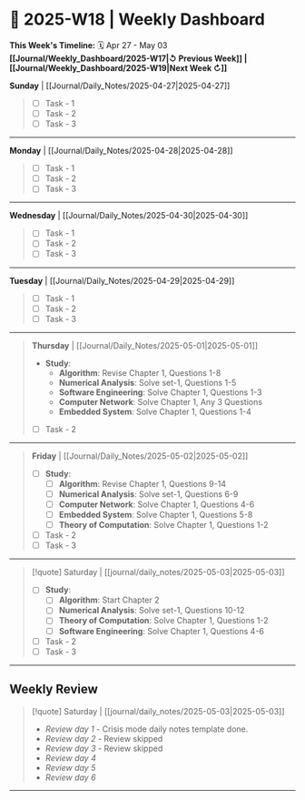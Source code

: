 # 🎯  2025-W18 | Weekly Dashboard

**This Week's Timeline:** 🗓️ Apr 27 - May 03
**[[Journal/Weekly_Dashboard/2025-W17|↺ Previous Week]] | [[Journal/Weekly_Dashboard/2025-W19|Next Week ↻]]**

**Sunday** | [[Journal/Daily_Notes/2025-04-27|2025-04-27]]
> - [ ] Task - 1
> - [ ] Task - 2
> - [ ] Task - 3
 ---
**Monday** | [[Journal/Daily_Notes/2025-04-28|2025-04-28]]
> - [ ] Task - 1
> - [ ] Task - 2
> - [ ] Task - 3
---
**Wednesday** | [[Journal/Daily_Notes/2025-04-30|2025-04-30]] 
> - [ ] Task - 1
> - [ ] Task - 2
> - [ ] Task - 3
---
**Tuesday** | [[Journal/Daily_Notes/2025-04-29|2025-04-29]] 
> - [ ] Task - 1
> - [ ] Task - 2
> - [ ] Task - 3
---
>**Thursday** | [[Journal/Daily_Notes/2025-05-01|2025-05-01]] 
> - **Study**:
> 	- **Algorithm**: Revise Chapter 1, Questions 1-8
> 	- **Numerical Analysis**: Solve set-1, Questions 1-5
> 	- **Software Engineering**: Solve Chapter 1, Questions 1-3
> 	- **Computer Network**: Solve Chapter 1, Any 3 Questions
> 	- **Embedded System**: Solve Chapter 1, Questions 1-4
> - [ ] Task - 2
---
>**Friday** | [[Journal/Daily_Notes/2025-05-02|2025-05-02]]
> - [ ] **Study**:
> 	- [ ] **Algorithm**: Revise Chapter 1, Questions 9-14
> 	- [ ] **Numerical Analysis**: Solve set-1, Questions 6-9
> 	- [ ] **Computer Network**: Solve Chapter 1, Questions 4-6
> 	- [ ] **Embedded System**: Solve Chapter 1, Questions 5-8
> 	- [ ] **Theory of Computation**: Solve Chapter 1, Questions 1-2
> - [ ] Task - 2
> - [ ] Task - 3
---
> [!quote] Saturday | [[journal/daily_notes/2025-05-03|2025-05-03]]
> - [ ] **Study**:
> 	- [ ] **Algorithm**: Start Chapter 2
> 	- [ ] **Numerical Analysis**: Solve set-1, Questions 10-12
> 	- [ ] **Theory of Computation**: Solve Chapter 1, Questions 1-2
> 	- [ ] **Software Engineering**: Solve Chapter 1, Questions 4-6
> - [ ] Task - 2
> - [ ] Task - 3

---

## **Weekly Review**
> [!quote] Saturday | [[journal/daily_notes/2025-05-03|2025-05-03]]
> - *Review day 1* - Crisis mode daily notes template done.
> - *Review day 2* - Review skipped
> - *Review day 3* - Review skipped
> - *Review day 4*
> - *Review day 5*
> - *Review day 6*

---
